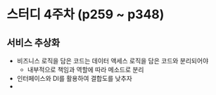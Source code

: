 # 스터디 4주차 (p259 ~ p348)
## 서비스 추상화
- 비즈니스 로직을 담은 코드는 데이터 액세스 로직을 담은 코드와 분리되어야
  - 내부적으로 책임과 역할에 따라 메소드로 분리
- 인터페이스와 DI를 활용하여 결합도를 낮추자
- 

